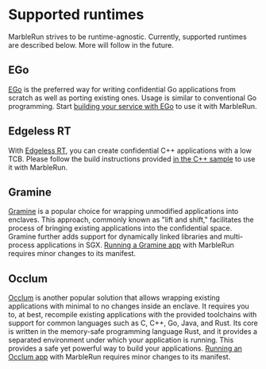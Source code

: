 # Supported runtimes

MarbleRun strives to be runtime-agnostic. Currently, supported runtimes are described below. More will follow in the future.

## EGo
[EGo](https://github.com/edgelesssys/ego) is the preferred way for writing confidential Go applications from scratch as well as porting existing ones. Usage is similar to conventional Go programming. Start [building your service with EGo](../building-marbles/ego.md) to use it with MarbleRun.

## Edgeless RT
With [Edgeless RT](https://github.com/edgelesssys/edgelessrt), you can create confidential C++ applications with a low TCB. Please follow the build instructions provided [in the C++ sample](https://github.com/edgelesssys/marblerun/blob/master/samples/helloc%2B%2B) to use it with MarbleRun.

## Gramine
[Gramine](https://gramineproject.io/) is a popular choice for wrapping unmodified applications into enclaves.
This approach, commonly known as "lift and shift," facilitates the process of bringing existing applications into the confidential space.
Gramine further adds support for dynamically linked libraries and multi-process applications in SGX.
[Running a Gramine app](../building-marbles/gramine.md) with MarbleRun requires minor changes to its manifest.

## Occlum
[Occlum](https://github.com/occlum/occlum) is another popular solution that allows wrapping existing applications with minimal to no changes inside an enclave. It requires you to, at best, recompile existing applications with the provided toolchains with support for common languages such as C, C++, Go, Java, and Rust.
Its core is written in the memory-safe programming language Rust, and it provides a separated environment under which your application is running. This provides a safe yet powerful way to build your applications.
[Running an Occlum app](../building-marbles/occlum.md) with MarbleRun requires minor changes to its manifest.
